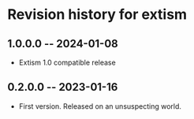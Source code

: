 # Revision history for extism

## 1.0.0.0 -- 2024-01-08

* Extism 1.0 compatible release

## 0.2.0.0 -- 2023-01-16

* First version. Released on an unsuspecting world.
